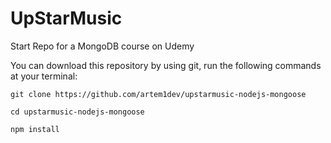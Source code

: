 # UpStarMusic
Start Repo for a MongoDB course on Udemy

You can download this repository by using git, run the following commands at your terminal:

```
git clone https://github.com/artem1dev/upstarmusic-nodejs-mongoose
```
```
cd upstarmusic-nodejs-mongoose
```
```
npm install
```

